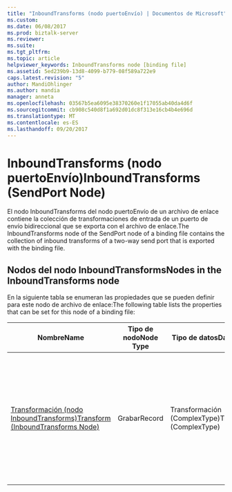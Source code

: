 ```yaml
---
title: "InboundTransforms (nodo puertoEnvío) | Documentos de Microsoft"
ms.custom: 
ms.date: 06/08/2017
ms.prod: biztalk-server
ms.reviewer: 
ms.suite: 
ms.tgt_pltfrm: 
ms.topic: article
helpviewer_keywords: InboundTransforms node [binding file]
ms.assetid: 5ed239b9-13d8-4099-b779-08f589a722e9
caps.latest.revision: "5"
author: MandiOhlinger
ms.author: mandia
manager: anneta
ms.openlocfilehash: 03567b5ea6095e38370260e1f17055ab40da4d6f
ms.sourcegitcommit: cb908c540d8f1a692d01dc8f313e16cb4b4e696d
ms.translationtype: MT
ms.contentlocale: es-ES
ms.lasthandoff: 09/20/2017
---
```

# <a name="inboundtransforms-sendport-node"></a><span data-ttu-id="6a9cd-102">InboundTransforms (nodo puertoEnvío)</span><span class="sxs-lookup"><span data-stu-id="6a9cd-102">InboundTransforms (SendPort Node)</span></span>
<span data-ttu-id="6a9cd-103">El nodo InboundTransforms del nodo puertoEnvío de un archivo de enlace contiene la colección de transformaciones de entrada de un puerto de envío bidireccional que se exporta con el archivo de enlace.</span><span class="sxs-lookup"><span data-stu-id="6a9cd-103">The InboundTransforms node of the SendPort node of a binding file contains the collection of inbound transforms of a two-way send port that is exported with the binding file.</span></span>  
  
## <a name="nodes-in-the-inboundtransforms-node"></a><span data-ttu-id="6a9cd-104">Nodos del nodo InboundTransforms</span><span class="sxs-lookup"><span data-stu-id="6a9cd-104">Nodes in the InboundTransforms node</span></span>  
 <span data-ttu-id="6a9cd-105">En la siguiente tabla se enumeran las propiedades que se pueden definir para este nodo de archivo de enlace:</span><span class="sxs-lookup"><span data-stu-id="6a9cd-105">The following table lists the properties that can be set for this node of a binding file:</span></span>  
  
|<span data-ttu-id="6a9cd-106">**Nombre**</span><span class="sxs-lookup"><span data-stu-id="6a9cd-106">**Name**</span></span>|<span data-ttu-id="6a9cd-107">**Tipo de nodo**</span><span class="sxs-lookup"><span data-stu-id="6a9cd-107">**Node Type**</span></span>|<span data-ttu-id="6a9cd-108">**Tipo de datos**</span><span class="sxs-lookup"><span data-stu-id="6a9cd-108">**Data Type**</span></span>|<span data-ttu-id="6a9cd-109">**Description**</span><span class="sxs-lookup"><span data-stu-id="6a9cd-109">**Description**</span></span>|<span data-ttu-id="6a9cd-110">**Restricciones**</span><span class="sxs-lookup"><span data-stu-id="6a9cd-110">**Restrictions**</span></span>|<span data-ttu-id="6a9cd-111">**Comentarios**</span><span class="sxs-lookup"><span data-stu-id="6a9cd-111">**Comments**</span></span>|  
|--------------|-------------------|-------------------|---------------------|----------------------|------------------|  
|[<span data-ttu-id="6a9cd-112">Transformación (nodo InboundTransforms)</span><span class="sxs-lookup"><span data-stu-id="6a9cd-112">Transform (InboundTransforms Node)</span></span>](../core/transform-inboundtransforms-node.md)|<span data-ttu-id="6a9cd-113">Grabar</span><span class="sxs-lookup"><span data-stu-id="6a9cd-113">Record</span></span>|<span data-ttu-id="6a9cd-114">Transformación (ComplexType)</span><span class="sxs-lookup"><span data-stu-id="6a9cd-114">Transform (ComplexType)</span></span>|<span data-ttu-id="6a9cd-115">Especifica un asignador de BizTalk Server, o una transformación, es decir, un elemento que representa la asignación entre un esquema de origen y uno de destino.</span><span class="sxs-lookup"><span data-stu-id="6a9cd-115">Specifies a BizTalk Server map, or transform, which is an item that represents the mapping between a source schema and destination schema.</span></span>|<span data-ttu-id="6a9cd-116">No requerido</span><span class="sxs-lookup"><span data-stu-id="6a9cd-116">Not required</span></span>|<span data-ttu-id="6a9cd-117">Valor predeterminado: ninguno</span><span class="sxs-lookup"><span data-stu-id="6a9cd-117">Default value: none</span></span>|